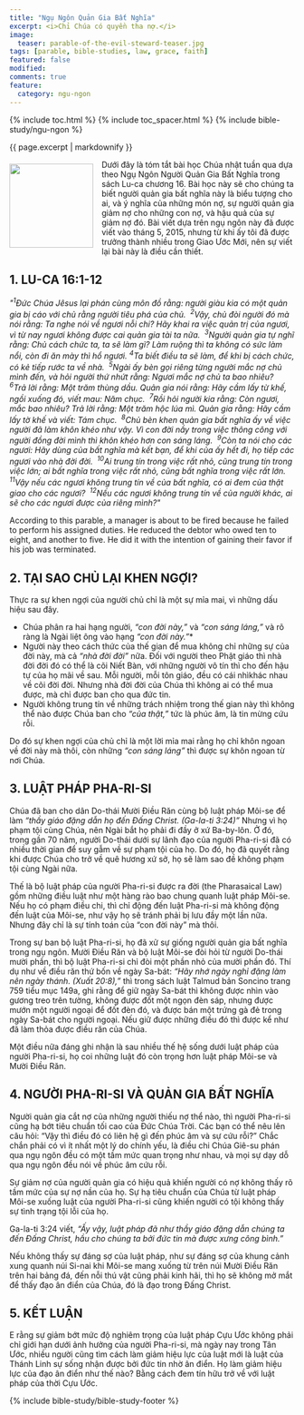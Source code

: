 ```yaml
---
title: "Ngụ Ngôn Quản Gia Bất Nghĩa"
excerpt: <i>Chỉ Chúa có quyền tha nợ.</i>
image: 
  teaser: parable-of-the-evil-steward-teaser.jpg
tags: [parable, bible-studies, law, grace, faith]
featured: false
modified:
comments: true
feature:
  category: ngu-ngon
---
```


{% include toc.html %}
{% include toc_spacer.html %}
{% include bible-study/ngu-ngon %}

{{ page.excerpt | markdownify }}

<div>
<p>
<img alt src="{{ site.url }}/assets/images/dishonest-steward.jpg" style="border: 0px none; margin: 7px 15px 0px 0px; max-width: 100%; height: 148px; padding: 0px; float: left;">
Dưới đây là tóm tắt bài học Chúa nhật tuần qua dựa theo Ngụ Ngôn Người Quản Gia Bất Nghĩa trong sách Lu-ca chương 16. Bài học này sẽ cho chúng ta biết người quản gia bất nghĩa này là biểu tượng cho ai, và ý nghĩa của những món nợ, sự người quản gia giảm nợ cho những con nợ, và hậu quả của sự giảm nợ đó. Bài viết dựa trên ngụ ngôn này đã được viết vào tháng 5, 2015, nhưng từ khi ấy tôi đã được trưởng thành nhiều trong Giao Ước Mới, nên sự viết lại bài này là điều cần thiết.
</p>
</div>

## 1. LU-CA 16:1-12

*"<sup>1</sup>Ðức Chúa Jêsus lại phán cùng môn đồ rằng: người giàu kia có một quản gia bị cáo với chủ rằng người tiêu phá của chủ. 
<sup>2</sup>Vậy, chủ đòi người đó mà nói rằng: Ta nghe nói về ngươi nỗi chi? Hãy khai ra việc quản trị của ngươi, vì từ nay ngươi không được cai quản gia tài ta nữa. 
<sup>3</sup>Người quản gia tự nghĩ rằng: Chủ cách chức ta, ta sẽ làm gì? Làm ruộng thì ta không có sức làm nổi, còn đi ăn mày thì hổ ngươi. <sup>4</sup>Ta biết điều ta sẽ làm, để khi bị cách chức, có kẻ tiếp rước ta về nhà. 
<sup>5</sup>Ngài ấy bèn gọi riêng từng người mắc nợ chủ mình đến, và hỏi người thứ nhứt rằng: Ngươi mắc nợ chủ ta bao nhiêu? 
<sup>6</sup>Trả lời rằng: Một trăm thùng dầu. Quản gia nói rằng: Hãy cầm lấy từ khế, ngồi xuống đó, viết mau: Năm chục. 
<sup>7</sup>Rồi hỏi người kia rằng: Còn ngươi, mắc bao nhiêu? Trả lời rằng: Một trăm hộc lúa mì. Quản gia rằng: Hãy cầm lấy tờ khế và viết: Tám chục. 
<sup>8</sup>Chủ bèn khen quản gia bất nghĩa ấy về việc người đã làm khôn khéo như vậy. Vì con đời nầy trong việc thông công với người đồng đời mình thì khôn khéo hơn con sáng láng. 
<sup>9</sup>Còn ta nói cho các ngươi: Hãy dùng của bất nghĩa mà kết bạn, để khi của ấy hết đi, họ tiếp các ngươi vào nhà đời đời. 
<sup>10</sup>Ai trung tín trong việc rất nhỏ, cũng trung tín trong việc lớn; ai bất nghĩa trong việc rất nhỏ, cũng bất nghĩa trong việc rất lớn. 
<sup>11</sup>Vậy nếu các ngươi không trung tín về của bất nghĩa, có ai đem của thật giao cho các ngươi? 
<sup>12</sup>Nếu các ngươi không trung tín về của người khác, ai sẽ cho các ngươi được của riêng mình?"*

According to this parable, a manager is about to be fired because he failed to perform his assigned duties. He reduced the debtor who owed ten to eight, and another to five. He did it with the intention of gaining their favor if his job was terminated.

## 2. TẠI SAO CHỦ LẠI KHEN NGỢI?

Thực ra sự khen ngợi của người chủ chỉ là một sự mỉa mai, vì những dấu hiệu sau đây.  

- Chúa phân ra hai hạng người, *“con đời này,”* và *“con sáng láng,”* và rõ ràng là Ngài liệt ông vào hạng *“con đời này.”**  
- Người này theo cách thức của thế gian để mua không chỉ những sự của đời này, mà cả *“nhà đời đời”* nữa. Đối với người theo Phật giáo thì nhà đời đời đó có thể là cõi Niết Bàn, với những người vô tín thì cho đến hậu tự của họ mãi về sau. Mỗi người, mỗi tôn giáo, đều có cái nhìkhác nhau về cõi đời đời. Nhưng nhà đời đời của Chúa thì không ai có thể mua được, mà chỉ được ban cho qua đức tin.  
- Người không trung tín về những trách nhiệm trong thế gian này thì không thể nào được Chúa ban cho *“của thật,”* tức là phúc âm, là tin mừng cứu rỗi.  

Do đó sự khen ngợi của chủ chỉ là một lời mỉa mai rằng họ chỉ khôn ngoan về đời này mà thôi, còn những *“con sáng láng”* thì được sự khôn ngoan từ nơi Chúa.

## 3. LUẬT PHÁP PHA-RI-SI

Chúa đã ban cho dân Do-thái Mười Điều Răn cùng bộ luật pháp Môi-se để làm *“thầy giáo đặng dẫn họ đến Đấng Christ. (Ga-la-ti 3:24)”* Nhưng vì họ phạm tội cùng Chúa, nên Ngài bắt họ phải đi đầy ở xứ Ba-by-lôn. Ở đó, trong gần 70 năm, người Do-thái dưới sự lãnh đạo của người Pha-ri-si đã có nhiều thời gian để suy gẫm về sự phạm tội của họ. Do đó, họ đã quyết rằng khi được Chúa cho trở về quê hương xứ sở, họ sẽ làm sao đề không phạm tội cùng Ngài nữa.

Thế là bộ luật pháp của người Pha-ri-si được ra đời (the Pharasaical Law) gồm những điều luật như một hàng rào bao chung quanh luật pháp Môi-se. Nếu họ có phạm điều chi, thì chỉ động đến luật Pha-ri-si mà không động đến luật của Môi-se, như vậy họ sẽ tránh phải bị lưu đầy một lần nữa. Nhưng đây chỉ là sự tính toán của “con đời này” mà thôi.

Trong sự ban bộ luật Pha-ri-si, họ đã xử sự giống người quản gia bất nghĩa trong ngụ ngôn. Mười Điều Răn và bộ luật Môi-se đòi hỏi từ người Do-thái mười phần, thì bộ luật Pha-ri-si chỉ đòi một phần nhỏ của mười phần đó. Thí dụ như về điều răn thứ bốn về ngày Sa-bát: *“Hãy nhớ ngày nghỉ đặng làm nên ngày thánh. (Xuất 20:8),”* thì trong sách luật Talmud bản Soncino trang 759 tiểu mục 149a, ghi rằng để giữ ngày Sa-bát thì không được nhìn vào gương treo trên tường, không được đốt một ngọn đèn sáp, nhưng được mướn một người ngoại để đốt đèn đó, và được bán một trứng gà đẻ trong ngày Sa-bát cho người ngoại. Nếu giữ được những điều đó thì được kể như đã làm thỏa được điều răn của Chúa.

Một điều nữa đáng ghi nhận là sau nhiều thế hệ sống dưới luật pháp của người Pha-ri-si, họ coi những luật đó còn trọng hơn luật pháp Môi-se và Mười Điều Răn.

## 4. NGƯỜI PHA-RI-SI VÀ QUẢN GIA BẤT NGHĨA

Người quản gia cắt nợ của những người thiếu nợ thể nào, thì người Pha-ri-si cũng hạ bớt tiêu chuẩn tối cao của Đức Chúa Trời. Các bạn có thể nêu lên câu hỏi: “Vậy thì điều đó có liên hệ gì đến phúc âm và sự cứu rỗi?” Chắc chắn phải có vì ít nhất một lý do chính yếu, là điều chi Chúa Giê-su phán qua ngụ ngôn đều có một tầm mức quan trọng như nhau, và mọi sự dạy dỗ qua ngụ ngôn đều nói về phúc âm cứu rỗi.  

Sự giảm nợ của người quản gia có hiệu quả khiến người có nợ không thấy rõ tầm mức của sự nợ nần của họ. Sự hạ tiêu chuẩn của Chúa từ luật pháp Môi-se xuống luật của người Pha-ri-si cũng khiến người có tội không thấy sự tình trạng tội lỗi của họ.  

Ga-la-ti 3:24 viết, *“Ấy vậy, luật pháp đã như thầy giáo đặng dẫn chúng ta đến Ðấng Christ, hầu cho chúng ta   bởi đức tin mà được xưng công bình.”*

Nếu không thấy sự đáng sợ của luật pháp, như sự đáng sợ của khung cảnh xung quanh núi Si-nai khi Môi-se mang xuống từ trên núi Mười Điều Răn trên hai bảng đá, đến nỗi thú vật cũng phải kinh hãi, thì họ sẽ không mở mắt để thấy đạo ân điển của Chúa, đó là đạo trong Đấng Christ.

## 5. KẾT LUẬN

E rằng sự giảm bớt mức độ nghiêm trọng của luật pháp Cựu Ước không phải chỉ giới hạn dưới ảnh hưởng của người Pha-ri-si, mà ngày nay trong Tân Ước, nhiều người cũng tìm cách làm giảm hiệu lực của luật mới là luật của Thánh Linh sự sống nhận được bởi đức tin nhờ ân điển. Họ làm giảm hiệu lực của đạo ân điển như thế nào? Bằng cách đem tín hữu trở về với luật pháp của thời Cựu Ước.

{% include bible-study/bible-study-footer %}

